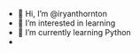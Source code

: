 - 👋 Hi, I’m @iryanthornton
- 👀 I’m interested in learning
- 🌱 I’m currently learning Python
- 
<!---
iryanthornton/iryanthornton is a ✨ special ✨ repository because its `README.md` (this file) appears on your GitHub profile.
You can click the Preview link to take a look at your changes.
--->
